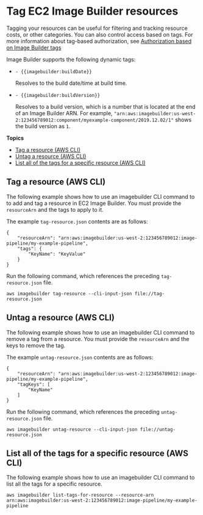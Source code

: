 # Tag EC2 Image Builder resources<a name="tag-resources"></a>

Tagging your resources can be useful for filtering and tracking resource costs, or other categories\. You can also control access based on tags\. For more information about tag\-based authorization, see [Authorization based on Image Builder tags](security_iam_service-with-iam.md#security_iam_service-with-iam-tags)

Image Builder supports the following dynamic tags:
+ `- {{imagebuilder:buildDate}}`

  Resolves to the build date/time at build time\.
+ `- {{imagebuilder:buildVersion}}`

  Resolves to a build version, which is a number that is located at the end of an Image Builder ARN\. For example, `"arn:aws:imagebuilder:us-west-2:123456789012:component/myexample-component/2019.12.02/1"` shows the build version as `1`\.

**Topics**
+ [Tag a resource \(AWS CLI\)](#cli-tag-resource)
+ [Untag a resource \(AWS CLI\)](#cli-untag-resource)
+ [List all of the tags for a specific resource \(AWS CLI\)](#cli-list-tags-for-resource)

## Tag a resource \(AWS CLI\)<a name="cli-tag-resource"></a>

The following example shows how to use an imagebuilder CLI command to to add and tag a resource in EC2 Image Builder\. You must provide the `resourceArn` and the tags to apply to it\.

The example `tag-resource.json` contents are as follows:

```
{
    "resourceArn": "arn:aws:imagebuilder:us-west-2:123456789012:image-pipeline/my-example-pipeline",
    "tags": {
        "KeyName": "KeyValue"
    }
}
```

Run the following command, which references the preceding `tag-resource.json` file\.

```
aws imagebuilder tag-resource --cli-input-json file://tag-resource.json
```

## Untag a resource \(AWS CLI\)<a name="cli-untag-resource"></a>

The following example shows how to use an imagebuilder CLI command to remove a tag from a resource\. You must provide the `resourceArn` and the keys to remove the tag\.

The example `untag-resource.json` contents are as follows:

```
{
    "resourceArn": "arn:aws:imagebuilder:us-west-2:123456789012:image-pipeline/my-example-pipeline",
    "tagKeys": [
        "KeyName"
    ]
}
```

Run the following command, which references the preceding `untag-resource.json` file\.

```
aws imagebuilder untag-resource --cli-input-json file://untag-resource.json
```

## List all of the tags for a specific resource \(AWS CLI\)<a name="cli-list-tags-for-resource"></a>

The following example shows how to use an imagebuilder CLI command to list all the tags for a specific resource\.

```
aws imagebuilder list-tags-for-resource --resource-arn arn:aws:imagebuilder:us-west-2:123456789012:image-pipeline/my-example-pipeline
```